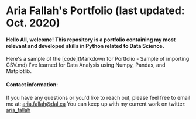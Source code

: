 # Aria Fallah's Portfolio (last updated: Oct. 2020)
#### Hello All, welcome! This repository is a portfolio containing my most relevant and developed skills in Python related to Data Science. 

Here's a sample of the [code](Markdown for Portfolio - Sample of importing CSV.md) I've learned for Data Analysis using Numpy, Pandas, and Matplotlib. 

#### Contact information:
If you have any questions or you'd like to reach out, please feel free to email me at: [aria.fallah@dal.ca](mailto:aria.fallah@dal.ca)
You can keep up with my current work on twitter: [aria_fallah](https://twitter.com/aria_fallah)


